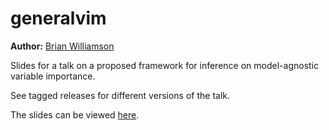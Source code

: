 # generalvim

**Author:** [Brian Williamson](https://bdwilliamson.github.io/) 

Slides for a talk on a proposed framework for inference on model-agnostic variable importance.

See tagged releases for different versions of the talk.

The slides can be viewed [here](https://bdwilliamson.github.io/generalvim).
